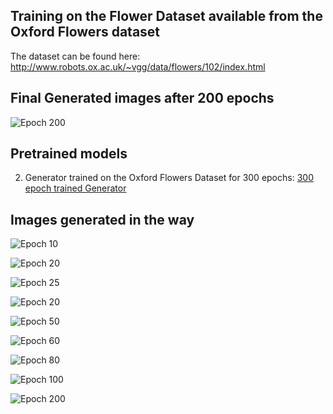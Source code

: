 
## Training on the Flower Dataset available from the Oxford Flowers dataset

The dataset can be found here: http://www.robots.ox.ac.uk/~vgg/data/flowers/102/index.html

## Final Generated images after 200 epochs

![Epoch 200](https://github.com/iArunava/DCGAN/blob/master/results/flowers/fake_99%20(2).png)

## Pretrained models

2. Generator trained on the Oxford Flowers Dataset for 300 epochs: [300 epoch trained Generator](https://drive.google.com/file/d/1b-kGxNB4j2ummU9hUE959ew-EL2mYJP7/view?usp=drivesdk)

## Images generated in the way

![Epoch 10](https://github.com/iArunava/DCGAN/blob/master/results/flowers/fake_10.png)

![Epoch 20](https://github.com/iArunava/DCGAN/blob/master/results/flowers/fake_20.png)

![Epoch 25](https://github.com/iArunava/DCGAN/blob/master/results/flowers/fake_30.png)

![Epoch 20](https://github.com/iArunava/DCGAN/blob/master/results/flowers/fake_40.png)

![Epoch 50](https://github.com/iArunava/DCGAN/blob/master/results/flowers/fake_50.png)

![Epoch 60](https://github.com/iArunava/DCGAN/blob/master/results/flowers/fake_60.png)

![Epoch 80](https://github.com/iArunava/DCGAN/blob/master/results/flowers/fake_80%20(2).png)

![Epoch 100](https://github.com/iArunava/DCGAN/blob/master/results/flowers/fake_99.png)

![Epoch 200](https://github.com/iArunava/DCGAN/blob/master/results/flowers/fake_99%20(2).png)
